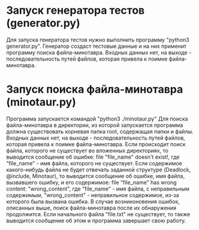 # Запуск генератора тестов (generator.py)
Для запуска генератора тестов нужно выполнить программу  "python3 generator.py". Генератор создаст тестовые данные и на них применит программу поиска файла-минотавра. Входных данных нет, на выходе - последовательность путей файлов, которая привела к поимке файла-минотавра.
# Запуск поиска файла-минотавра (minotaur.py)
Программа запускается командой "python3 ./minotaur.py"
Для поиска файла-минотавра в директории, из которой запускается программа должна существовать корневая папка root, содержащая папки и файлы. Входных данных нет, на выходе - последовательность путей файлов, которая привела к поимке файла-минотавра. Если происходит поиск файла, которого не существует во вложенных директориях, то выводится сообщение об ошибке:
file "file_name" doesn't exist!, где "file_name" - имя файла, которого не существует.
Если содержимое какого-нибудь файла не будет отвечать заданной структуре (Deadlock, @include, Minotaur), то выводится сообщение об ошибке, имя файла, вызвавшего ошибку, и его содержимое:
file "file_name" has wrong content: "wrong_content", где "file_name" - имя файла, с неправильным содержимым, "wrong_content" - неправильное содержимое, из-за которого была вызвана ошибка.
В случае возниконовения ошибок, описанных выше, поиск файла-минотавра после их обнаружения продолжится.
Если начального файла "file.txt" не существует, то также выводится сообщение об этом и программа завершает свою работу.
